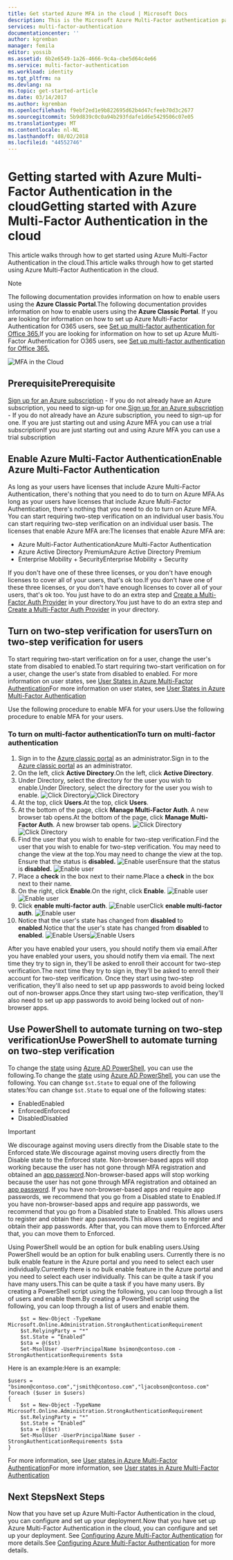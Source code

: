 ```yaml
---
title: Get started Azure MFA in the cloud | Microsoft Docs
description: This is the Microsoft Azure Multi-Factor authentication page that describes how to get started with Azure MFA in the cloud.
services: multi-factor-authentication
documentationcenter: ''
author: kgremban
manager: femila
editor: yossib
ms.assetid: 6b2e6549-1a26-4666-9c4a-cbe5d64c4e66
ms.service: multi-factor-authentication
ms.workload: identity
ms.tgt_pltfrm: na
ms.devlang: na
ms.topic: get-started-article
ms.date: 03/14/2017
ms.author: kgremban
ms.openlocfilehash: f9ebf2ed1e9b822695d62b4d47cfeeb70d3c2677
ms.sourcegitcommit: 5b9d839c0c0a94b293fdafe1d6e5429506c07e05
ms.translationtype: MT
ms.contentlocale: nl-NL
ms.lasthandoff: 08/02/2018
ms.locfileid: "44552746"
---
```

# <a name="getting-started-with-azure-multi-factor-authentication-in-the-cloud"></a><span data-ttu-id="c2eec-103">Getting started with Azure Multi-Factor Authentication in the cloud</span><span class="sxs-lookup"><span data-stu-id="c2eec-103">Getting started with Azure Multi-Factor Authentication in the cloud</span></span>
<span data-ttu-id="c2eec-104">This article walks through how to get started using Azure Multi-Factor Authentication in the cloud.</span><span class="sxs-lookup"><span data-stu-id="c2eec-104">This article walks through how to get started using Azure Multi-Factor Authentication in the cloud.</span></span>

> [!NOTE]
> <span data-ttu-id="c2eec-105">The following documentation provides information on how to enable users using the **Azure Classic Portal**.</span><span class="sxs-lookup"><span data-stu-id="c2eec-105">The following documentation provides information on how to enable users using the **Azure Classic Portal**.</span></span> <span data-ttu-id="c2eec-106">If you are looking for information on how to set up Azure Multi-Factor Authentication for O365 users, see [Set up multi-factor authentication for Office 365.](https://support.office.com/article/Set-up-multi-factor-authentication-for-Office-365-users-8f0454b2-f51a-4d9c-bcde-2c48e41621c6?ui=en-US&rs=en-US&ad=US)</span><span class="sxs-lookup"><span data-stu-id="c2eec-106">If you are looking for information on how to set up Azure Multi-Factor Authentication for O365 users, see [Set up multi-factor authentication for Office 365.](https://support.office.com/article/Set-up-multi-factor-authentication-for-Office-365-users-8f0454b2-f51a-4d9c-bcde-2c48e41621c6?ui=en-US&rs=en-US&ad=US)</span></span>

![MFA in the Cloud](https://docstestmedia1.blob.core.windows.net/azure-media/articles/multi-factor-authentication/media/multi-factor-authentication-get-started-cloud/mfa_in_cloud.png)

## <a name="prerequisite"></a><span data-ttu-id="c2eec-108">Prerequisite</span><span class="sxs-lookup"><span data-stu-id="c2eec-108">Prerequisite</span></span>
<span data-ttu-id="c2eec-109">[Sign up for an Azure subscription](https://azure.microsoft.com/pricing/free-trial/) - If you do not already have an Azure subscription, you need to sign-up for one.</span><span class="sxs-lookup"><span data-stu-id="c2eec-109">[Sign up for an Azure subscription](https://azure.microsoft.com/pricing/free-trial/) - If you do not already have an Azure subscription, you need to sign-up for one.</span></span> <span data-ttu-id="c2eec-110">If you are just starting out and using Azure MFA you can use a trial subscription</span><span class="sxs-lookup"><span data-stu-id="c2eec-110">If you are just starting out and using Azure MFA you can use a trial subscription</span></span>

## <a name="enable-azure-multi-factor-authentication"></a><span data-ttu-id="c2eec-111">Enable Azure Multi-Factor Authentication</span><span class="sxs-lookup"><span data-stu-id="c2eec-111">Enable Azure Multi-Factor Authentication</span></span>
<span data-ttu-id="c2eec-112">As long as your users have licenses that include Azure Multi-Factor Authentication, there's nothing that you need to do to turn on Azure MFA.</span><span class="sxs-lookup"><span data-stu-id="c2eec-112">As long as your users have licenses that include Azure Multi-Factor Authentication, there's nothing that you need to do to turn on Azure MFA.</span></span> <span data-ttu-id="c2eec-113">You can start requiring two-step verification on an individual user basis.</span><span class="sxs-lookup"><span data-stu-id="c2eec-113">You can start requiring two-step verification on an individual user basis.</span></span> <span data-ttu-id="c2eec-114">The licenses that enable Azure MFA are:</span><span class="sxs-lookup"><span data-stu-id="c2eec-114">The licenses that enable Azure MFA are:</span></span>
- <span data-ttu-id="c2eec-115">Azure Multi-Factor Authentication</span><span class="sxs-lookup"><span data-stu-id="c2eec-115">Azure Multi-Factor Authentication</span></span>
- <span data-ttu-id="c2eec-116">Azure Active Directory Premium</span><span class="sxs-lookup"><span data-stu-id="c2eec-116">Azure Active Directory Premium</span></span>
- <span data-ttu-id="c2eec-117">Enterprise Mobility + Security</span><span class="sxs-lookup"><span data-stu-id="c2eec-117">Enterprise Mobility + Security</span></span>

<span data-ttu-id="c2eec-118">If you don't have one of these three licenses, or you don't have enough licenses to cover all of your users, that's ok too.</span><span class="sxs-lookup"><span data-stu-id="c2eec-118">If you don't have one of these three licenses, or you don't have enough licenses to cover all of your users, that's ok too.</span></span> <span data-ttu-id="c2eec-119">You just have to do an extra step and [Create a Multi-Factor Auth Provider](multi-factor-authentication-get-started-auth-provider.md) in your directory.</span><span class="sxs-lookup"><span data-stu-id="c2eec-119">You just have to do an extra step and [Create a Multi-Factor Auth Provider](multi-factor-authentication-get-started-auth-provider.md) in your directory.</span></span>

## <a name="turn-on-two-step-verification-for-users"></a><span data-ttu-id="c2eec-120">Turn on two-step verification for users</span><span class="sxs-lookup"><span data-stu-id="c2eec-120">Turn on two-step verification for users</span></span>
<span data-ttu-id="c2eec-121">To start requiring two-start verification on for a user, change the user's state from disabled to enabled.</span><span class="sxs-lookup"><span data-stu-id="c2eec-121">To start requiring two-start verification on for a user, change the user's state from disabled to enabled.</span></span>  <span data-ttu-id="c2eec-122">For more information on user states, see [User States in Azure Multi-Factor Authentication](multi-factor-authentication-get-started-user-states.md)</span><span class="sxs-lookup"><span data-stu-id="c2eec-122">For more information on user states, see [User States in Azure Multi-Factor Authentication](multi-factor-authentication-get-started-user-states.md)</span></span>

<span data-ttu-id="c2eec-123">Use the following procedure to enable MFA for your users.</span><span class="sxs-lookup"><span data-stu-id="c2eec-123">Use the following procedure to enable MFA for your users.</span></span>

### <a name="to-turn-on-multi-factor-authentication"></a><span data-ttu-id="c2eec-124">To turn on multi-factor authentication</span><span class="sxs-lookup"><span data-stu-id="c2eec-124">To turn on multi-factor authentication</span></span>
1. <span data-ttu-id="c2eec-125">Sign in to the [Azure classic portal](https://manage.windowsazure.com) as an administrator.</span><span class="sxs-lookup"><span data-stu-id="c2eec-125">Sign in to the [Azure classic portal](https://manage.windowsazure.com) as an administrator.</span></span>
2. <span data-ttu-id="c2eec-126">On the left, click **Active Directory**.</span><span class="sxs-lookup"><span data-stu-id="c2eec-126">On the left, click **Active Directory**.</span></span>
3. <span data-ttu-id="c2eec-127">Under Directory, select the directory for the user you wish to enable.</span><span class="sxs-lookup"><span data-stu-id="c2eec-127">Under Directory, select the directory for the user you wish to enable.</span></span>
   <span data-ttu-id="c2eec-128">![Click Directory](https://docstestmedia1.blob.core.windows.net/azure-media/articles/multi-factor-authentication/media/multi-factor-authentication-get-started-cloud/directory1.png)</span><span class="sxs-lookup"><span data-stu-id="c2eec-128">![Click Directory](https://docstestmedia1.blob.core.windows.net/azure-media/articles/multi-factor-authentication/media/multi-factor-authentication-get-started-cloud/directory1.png)</span></span>
4. <span data-ttu-id="c2eec-129">At the top, click **Users**.</span><span class="sxs-lookup"><span data-stu-id="c2eec-129">At the top, click **Users**.</span></span>
5. <span data-ttu-id="c2eec-130">At the bottom of the page, click **Manage Multi-Factor Auth**. A new browser tab opens.</span><span class="sxs-lookup"><span data-stu-id="c2eec-130">At the bottom of the page, click **Manage Multi-Factor Auth**. A new browser tab opens.</span></span>
   <span data-ttu-id="c2eec-131">![Click Directory](https://docstestmedia1.blob.core.windows.net/azure-media/articles/multi-factor-authentication/media/multi-factor-authentication-get-started-cloud/manage1.png)</span><span class="sxs-lookup"><span data-stu-id="c2eec-131">![Click Directory](https://docstestmedia1.blob.core.windows.net/azure-media/articles/multi-factor-authentication/media/multi-factor-authentication-get-started-cloud/manage1.png)</span></span>
6. <span data-ttu-id="c2eec-132">Find the user that you wish to enable for two-step verification.</span><span class="sxs-lookup"><span data-stu-id="c2eec-132">Find the user that you wish to enable for two-step verification.</span></span> <span data-ttu-id="c2eec-133">You may need to change the view at the top.</span><span class="sxs-lookup"><span data-stu-id="c2eec-133">You may need to change the view at the top.</span></span> <span data-ttu-id="c2eec-134">Ensure that the status is **disabled.**
   ![Enable user](https://docstestmedia1.blob.core.windows.net/azure-media/articles/multi-factor-authentication/media/multi-factor-authentication-get-started-cloud/enable1.png)</span><span class="sxs-lookup"><span data-stu-id="c2eec-134">Ensure that the status is **disabled.**
![Enable user](https://docstestmedia1.blob.core.windows.net/azure-media/articles/multi-factor-authentication/media/multi-factor-authentication-get-started-cloud/enable1.png)</span></span>
7. <span data-ttu-id="c2eec-135">Place a **check** in the box next to their name.</span><span class="sxs-lookup"><span data-stu-id="c2eec-135">Place a **check** in the box next to their name.</span></span>
8. <span data-ttu-id="c2eec-136">On the right, click **Enable**.</span><span class="sxs-lookup"><span data-stu-id="c2eec-136">On the right, click **Enable**.</span></span>
   <span data-ttu-id="c2eec-137">![Enable user](https://docstestmedia1.blob.core.windows.net/azure-media/articles/multi-factor-authentication/media/multi-factor-authentication-get-started-cloud/user1.png)</span><span class="sxs-lookup"><span data-stu-id="c2eec-137">![Enable user](https://docstestmedia1.blob.core.windows.net/azure-media/articles/multi-factor-authentication/media/multi-factor-authentication-get-started-cloud/user1.png)</span></span>
9. <span data-ttu-id="c2eec-138">Click **enable multi-factor auth**. ![Enable user](https://docstestmedia1.blob.core.windows.net/azure-media/articles/multi-factor-authentication/media/multi-factor-authentication-get-started-cloud/enable2.png)</span><span class="sxs-lookup"><span data-stu-id="c2eec-138">Click **enable multi-factor auth**. ![Enable user](https://docstestmedia1.blob.core.windows.net/azure-media/articles/multi-factor-authentication/media/multi-factor-authentication-get-started-cloud/enable2.png)</span></span>
10. <span data-ttu-id="c2eec-139">Notice that the user's state has changed from **disabled** to **enabled**.</span><span class="sxs-lookup"><span data-stu-id="c2eec-139">Notice that the user's state has changed from **disabled** to **enabled**.</span></span>
    <span data-ttu-id="c2eec-140">![Enable Users](https://docstestmedia1.blob.core.windows.net/azure-media/articles/multi-factor-authentication/media/multi-factor-authentication-get-started-cloud/user.png)</span><span class="sxs-lookup"><span data-stu-id="c2eec-140">![Enable Users](https://docstestmedia1.blob.core.windows.net/azure-media/articles/multi-factor-authentication/media/multi-factor-authentication-get-started-cloud/user.png)</span></span>

<span data-ttu-id="c2eec-141">After you have enabled your users, you should notify them via email.</span><span class="sxs-lookup"><span data-stu-id="c2eec-141">After you have enabled your users, you should notify them via email.</span></span> <span data-ttu-id="c2eec-142">The next time they try to sign in, they'll be asked to enroll their account for two-step verification.</span><span class="sxs-lookup"><span data-stu-id="c2eec-142">The next time they try to sign in, they'll be asked to enroll their account for two-step verification.</span></span> <span data-ttu-id="c2eec-143">Once they start using two-step verification, they'll also need to set up app passwords to avoid being locked out of non-browser apps.</span><span class="sxs-lookup"><span data-stu-id="c2eec-143">Once they start using two-step verification, they'll also need to set up app passwords to avoid being locked out of non-browser apps.</span></span>

## <a name="use-powershell-to-automate-turning-on-two-step-verification"></a><span data-ttu-id="c2eec-144">Use PowerShell to automate turning on two-step verification</span><span class="sxs-lookup"><span data-stu-id="c2eec-144">Use PowerShell to automate turning on two-step verification</span></span>
<span data-ttu-id="c2eec-145">To change the [state](multi-factor-authentication-whats-next.md) using [Azure AD PowerShell](/powershell/azureps-cmdlets-docs), you can use the following.</span><span class="sxs-lookup"><span data-stu-id="c2eec-145">To change the [state](multi-factor-authentication-whats-next.md) using [Azure AD PowerShell](/powershell/azureps-cmdlets-docs), you can use the following.</span></span>  <span data-ttu-id="c2eec-146">You can change `$st.State` to equal one of the following states:</span><span class="sxs-lookup"><span data-stu-id="c2eec-146">You can change `$st.State` to equal one of the following states:</span></span>

* <span data-ttu-id="c2eec-147">Enabled</span><span class="sxs-lookup"><span data-stu-id="c2eec-147">Enabled</span></span>
* <span data-ttu-id="c2eec-148">Enforced</span><span class="sxs-lookup"><span data-stu-id="c2eec-148">Enforced</span></span>
* <span data-ttu-id="c2eec-149">Disabled</span><span class="sxs-lookup"><span data-stu-id="c2eec-149">Disabled</span></span>  

> [!IMPORTANT]
> <span data-ttu-id="c2eec-150">We discourage against moving users directly from the Disable state to the Enforced state.</span><span class="sxs-lookup"><span data-stu-id="c2eec-150">We discourage against moving users directly from the Disable state to the Enforced state.</span></span> <span data-ttu-id="c2eec-151">Non-browser-based apps will stop working because the user has not gone through MFA registration and obtained an [app password](multi-factor-authentication-whats-next.md#app-passwords).</span><span class="sxs-lookup"><span data-stu-id="c2eec-151">Non-browser-based apps will stop working because the user has not gone through MFA registration and obtained an [app password](multi-factor-authentication-whats-next.md#app-passwords).</span></span> <span data-ttu-id="c2eec-152">If you have non-browser-based apps and require app passwords, we recommend that you go from a Disabled state to Enabled.</span><span class="sxs-lookup"><span data-stu-id="c2eec-152">If you have non-browser-based apps and require app passwords, we recommend that you go from a Disabled state to Enabled.</span></span> <span data-ttu-id="c2eec-153">This allows users to register and obtain their app passwords.</span><span class="sxs-lookup"><span data-stu-id="c2eec-153">This allows users to register and obtain their app passwords.</span></span> <span data-ttu-id="c2eec-154">After that, you can move them to Enforced.</span><span class="sxs-lookup"><span data-stu-id="c2eec-154">After that, you can move them to Enforced.</span></span>

<span data-ttu-id="c2eec-155">Using PowerShell would be an option for bulk enabling users.</span><span class="sxs-lookup"><span data-stu-id="c2eec-155">Using PowerShell would be an option for bulk enabling users.</span></span> <span data-ttu-id="c2eec-156">Currently there is no bulk enable feature in the Azure portal and you need to select each user individually.</span><span class="sxs-lookup"><span data-stu-id="c2eec-156">Currently there is no bulk enable feature in the Azure portal and you need to select each user individually.</span></span> <span data-ttu-id="c2eec-157">This can be quite a task if you have many users.</span><span class="sxs-lookup"><span data-stu-id="c2eec-157">This can be quite a task if you have many users.</span></span> <span data-ttu-id="c2eec-158">By creating a PowerShell script using the following, you can loop through a list of users and enable them.</span><span class="sxs-lookup"><span data-stu-id="c2eec-158">By creating a PowerShell script using the following, you can loop through a list of users and enable them.</span></span>

        $st = New-Object -TypeName Microsoft.Online.Administration.StrongAuthenticationRequirement
        $st.RelyingParty = "*"
        $st.State = “Enabled”
        $sta = @($st)
        Set-MsolUser -UserPrincipalName bsimon@contoso.com -StrongAuthenticationRequirements $sta

<span data-ttu-id="c2eec-159">Here is an example:</span><span class="sxs-lookup"><span data-stu-id="c2eec-159">Here is an example:</span></span>

    $users = "bsimon@contoso.com","jsmith@contoso.com","ljacobson@contoso.com"
    foreach ($user in $users)
    {
        $st = New-Object -TypeName Microsoft.Online.Administration.StrongAuthenticationRequirement
        $st.RelyingParty = "*"
        $st.State = “Enabled”
        $sta = @($st)
        Set-MsolUser -UserPrincipalName $user -StrongAuthenticationRequirements $sta
    }


<span data-ttu-id="c2eec-160">For more information, see [User states in Azure Multi-Factor Authentication](multi-factor-authentication-get-started-user-states.md)</span><span class="sxs-lookup"><span data-stu-id="c2eec-160">For more information, see [User states in Azure Multi-Factor Authentication](multi-factor-authentication-get-started-user-states.md)</span></span>

## <a name="next-steps"></a><span data-ttu-id="c2eec-161">Next Steps</span><span class="sxs-lookup"><span data-stu-id="c2eec-161">Next Steps</span></span>
<span data-ttu-id="c2eec-162">Now that you have set up Azure Multi-Factor Authentication in the cloud, you can configure and set up your deployment.</span><span class="sxs-lookup"><span data-stu-id="c2eec-162">Now that you have set up Azure Multi-Factor Authentication in the cloud, you can configure and set up your deployment.</span></span> <span data-ttu-id="c2eec-163">See [Configuring Azure Multi-Factor Authentication](multi-factor-authentication-whats-next.md) for more details.</span><span class="sxs-lookup"><span data-stu-id="c2eec-163">See [Configuring Azure Multi-Factor Authentication](multi-factor-authentication-whats-next.md) for more details.</span></span>









